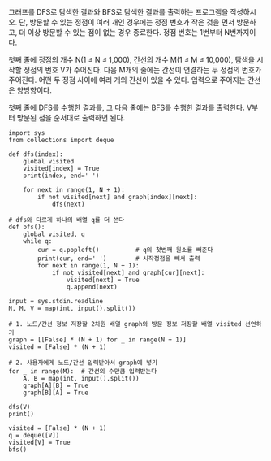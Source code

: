 그래프를 DFS로 탐색한 결과와 BFS로 탐색한 결과를 출력하는 프로그램을 작성하시오. 단, 방문할 수 있는 정점이 여러 개인 경우에는 정점 번호가 작은 것을 먼저 방문하고, 더 이상 방문할 수 있는 점이 없는 경우 종료한다. 정점 번호는 1번부터 N번까지이다.

첫째 줄에 정점의 개수 N(1 ≤ N ≤ 1,000), 간선의 개수 M(1 ≤ M ≤ 10,000), 탐색을 시작할 정점의 번호 V가 주어진다. 다음 M개의 줄에는 간선이 연결하는 두 정점의 번호가 주어진다. 어떤 두 정점 사이에 여러 개의 간선이 있을 수 있다. 입력으로 주어지는 간선은 양방향이다.

첫째 줄에 DFS를 수행한 결과를, 그 다음 줄에는 BFS를 수행한 결과를 출력한다. V부터 방문된 점을 순서대로 출력하면 된다.

 
```
import sys
from collections import deque  

def dfs(index):
    global visited
    visited[index] = True       
    print(index, end=' ')
    
    for next in range(1, N + 1):  
        if not visited[next] and graph[index][next]:
            dfs(next)
            
# dfs와 다르게 하나의 배열 q를 더 쓴다
def bfs():                         
    global visited, q
    while q:
        cur = q.popleft()          # q의 첫번째 원소를 빼준다 
        print(cur, end=' ')        # 시작정점을 빼서 출력 
        for next in range(1, N + 1):
            if not visited[next] and graph[cur][next]:
                visited[next] = True
                q.append(next)

input = sys.stdin.readline
N, M, V = map(int, input().split())

# 1. 노드/간선 정보 저장할 2차원 배열 graph와 방문 정보 저장할 배열 visited 선언하기
graph = [[False] * (N + 1) for _ in range(N + 1)]
visited = [False] * (N + 1)

# 2. 사용자에게 노드/간선 입력받아서 graph에 넣기
for _ in range(M):  # 간선의 수만큼 입력받는다
    A, B = map(int, input().split())
    graph[A][B] = True 
    graph[B][A] = True
    
dfs(V)
print()

visited = [False] * (N + 1)
q = deque([V])
visited[V] = True
bfs()
```
